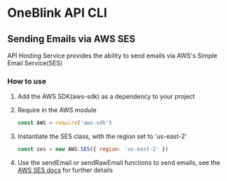 # OneBlink API CLI

## Sending Emails via AWS SES

API Hosting Service provides the ability to send emails via AWS's Simple Email Service(SES)

### How to use

1.  Add the AWS SDK(aws-sdk) as a dependency to your project

1.  Require in the AWS module

    ```js
    const AWS = require('aws-sdk')
    ```

1.  Instantiate the SES class, with the region set to 'us-east-2'

    ```js
    const ses = new AWS.SES({ region: 'us-east-2' })
    ```

1.  Use the sendEmail or sendRawEmail functions to send emails, see the [AWS SES docs](https://docs.aws.amazon.com/AWSJavaScriptSDK/latest/AWS/SES.html) for further details
